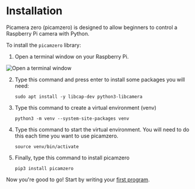 # Installation

Picamera zero (picamzero) is designed to allow beginners to control a Raspberry Pi camera with Python.

To install the `picamzero` library:
1. Open a terminal window on your Raspberry Pi.

![Open a terminal window](images/open-terminal.png)

2. Type this command and press enter to install some packages you will need:

    ```
    sudo apt install -y libcap-dev python3-libcamera
    ```

3. Type this command to create a virtual environment (venv)

    ```
    python3 -m venv --system-site-packages venv
    ```

4. Type this command to start the virtual environment. You will need to do this each time you want to use picamzero.
    ```
    source venv/bin/activate
    ```

5. Finally, type this command to install picamzero

    ```
    pip3 install picamzero
    ```

Now you're good to go! Start by writing your [first program](hello_world.md).

